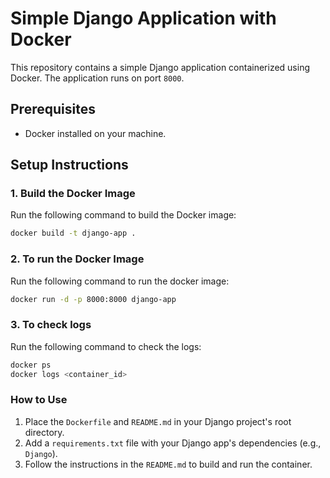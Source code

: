 # Simple Django Application with Docker

This repository contains a simple Django application containerized using Docker. The application runs on port `8000`.

## Prerequisites
- Docker installed on your machine.

## Setup Instructions

### 1. Build the Docker Image
Run the following command to build the Docker image:
```bash
docker build -t django-app .

```
### 2.  To run the Docker Image
Run the following command to run the docker image:
```bash
docker run -d -p 8000:8000 django-app
```

### 3. To check logs
Run the following command to check the logs:
```bash
docker ps
docker logs <container_id>
```

### **How to Use**
1. Place the `Dockerfile` and `README.md` in your Django project's root directory.
2. Add a `requirements.txt` file with your Django app's dependencies (e.g., `Django`).
3. Follow the instructions in the `README.md` to build and run the container.

